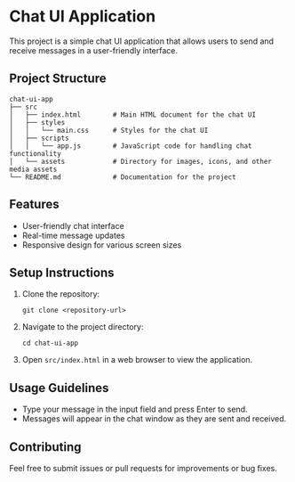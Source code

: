 # Chat UI Application

This project is a simple chat UI application that allows users to send and receive messages in a user-friendly interface.

## Project Structure

```
chat-ui-app
├── src
│   ├── index.html        # Main HTML document for the chat UI
│   ├── styles
│   │   └── main.css      # Styles for the chat UI
│   ├── scripts
│   │   └── app.js        # JavaScript code for handling chat functionality
│   └── assets            # Directory for images, icons, and other media assets
└── README.md             # Documentation for the project
```

## Features

- User-friendly chat interface
- Real-time message updates
- Responsive design for various screen sizes

## Setup Instructions

1. Clone the repository:
   ```
   git clone <repository-url>
   ```

2. Navigate to the project directory:
   ```
   cd chat-ui-app
   ```

3. Open `src/index.html` in a web browser to view the application.

## Usage Guidelines

- Type your message in the input field and press Enter to send.
- Messages will appear in the chat window as they are sent and received.

## Contributing

Feel free to submit issues or pull requests for improvements or bug fixes.